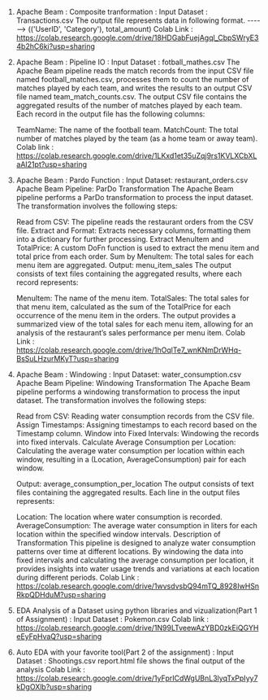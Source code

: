 1. Apache Beam : Composite tranformation : Input Dataset : Transactions.csv
   The output file represents data in following format. ------> (('UserID', 'Category'), total_amount)
   Colab Link : https://colab.research.google.com/drive/18HDGabFuejAgql_CbpSWryE34b2hC6ki?usp=sharing

2. Apache Beam : Pipeline IO : Input Dataset : fotball_mathes.csv
   The Apache Beam pipeline reads the match records from the input CSV file named football_matches.csv, processes them to count the number of matches played by each team, and writes the 
   results to an output CSV file 
   named team_match_counts.csv.
   The output CSV file contains the aggregated results of the number of matches played by each team. Each record in the output file has the following columns:

   TeamName: The name of the football team.
   MatchCount: The total number of matches played by the team (as a home team or away team).
   Colab link : https://colab.research.google.com/drive/1LKxd1et35uZqj9rs1KVLXCbXLaAI21pt?usp=sharing

3. Apache Beam : Pardo Function : Input Dataset: restaurant_orders.csv
   Apache Beam Pipeline: ParDo Transformation
   The Apache Beam pipeline performs a ParDo transformation to process the input dataset. The transformation involves the following steps:

   Read from CSV: The pipeline reads the restaurant orders from the CSV file.
   Extract and Format: Extracts necessary columns, formatting them into a dictionary for further processing.
   Extract MenuItem and TotalPrice: A custom DoFn function is used to extract the menu item and total price from each order.
   Sum by MenuItem: The total sales for each menu item are aggregated.
   Output: menu_item_sales
   The output consists of text files containing the aggregated results, where each record represents:

   MenuItem: The name of the menu item.
   TotalSales: The total sales for that menu item, calculated as the sum of the TotalPrice for each occurrence of the menu item in the orders.
   The output provides a summarized view of the total sales for each menu item, allowing for an analysis of the restaurant’s sales performance per menu item.
   Colab Link : https://colab.research.google.com/drive/1hOqlTe7_wnKNmDrWHq-BsSuLHzurMKyT?usp=sharing

4. Apache Beam : Windowing : Input Dataset: water_consumption.csv
   Apache Beam Pipeline: Windowing Transformation
   The Apache Beam pipeline performs a windowing transformation to process the input dataset. The transformation involves the following steps:

   Read from CSV: Reading water consumption records from the CSV file.
   Assign Timestamps: Assigning timestamps to each record based on the Timestamp column.
   Window into Fixed Intervals: Windowing the records into fixed intervals.
   Calculate Average Consumption per Location: Calculating the average water consumption per location within each window, resulting in a (Location, AverageConsumption) pair for each 
   window.

   Output: average_consumption_per_location
   The output consists of text files containing the aggregated results. Each line in the output files represents:

   Location: The location where water consumption is recorded.
   AverageConsumption: The average water consumption in liters for each location within the specified window intervals.
   Description of Transformation
   This pipeline is designed to analyze water consumption patterns over time at different locations. By windowing the data into fixed intervals and calculating the average consumption 
   per location, it provides insights into water usage trends and variations at each location during different periods.
   Colab Link : https://colab.research.google.com/drive/1wvsdvsbQ94mTQ_8928IwHSnRkpQDHduM?usp=sharing

5. EDA Analysis of a Dataset using python libraries and vizualization(Part 1 of Assignment) : Input Dataset : Pokemon.csv
   Colab link : https://colab.research.google.com/drive/1N99LTveewAzYBD0zkEiQGYHeEyFpHvaQ?usp=sharing

6. Auto EDA with your favorite tool(Part 2 of the assignment) : Input Dataset : Shootings.csv
   report.html file shows the final output of the analysis
   Colab Link : https://colab.research.google.com/drive/1yFprICdWgUBnL3lyqTxPpIyy7kDgOXlb?usp=sharing










